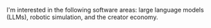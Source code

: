I'm interested in the following software areas: large language models (LLMs), robotic simulation, and the creator economy.
